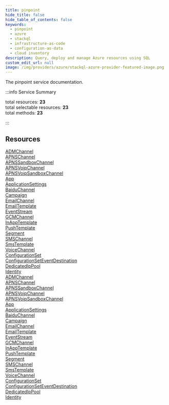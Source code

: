```yaml
---
title: pinpoint
hide_title: false
hide_table_of_contents: false
keywords:
  - pinpoint
  - azure
  - stackql
  - infrastructure-as-code
  - configuration-as-data
  - cloud inventory
description: Query, deploy and manage Azure resources using SQL
custom_edit_url: null
image: /img/providers/azure/stackql-azure-provider-featured-image.png
---
```


The pinpoint service documentation.

:::info Service Summary

<div class="row">
<div class="providerDocColumn">
<span>total resources:&nbsp;<b>23</b></span><br />
<span>total selectable resources:&nbsp;<b>23</b></span><br />
<span>total methods:&nbsp;<b>23</b></span><br />
</div>
</div>

:::

## Resources
<div class="row">
<div class="providerDocColumn">
<a href="/providers/azure/pinpoint/ADMChannel/">ADMChannel</a><br />
<a href="/providers/azure/pinpoint/APNSChannel/">APNSChannel</a><br />
<a href="/providers/azure/pinpoint/APNSSandboxChannel/">APNSSandboxChannel</a><br />
<a href="/providers/azure/pinpoint/APNSVoipChannel/">APNSVoipChannel</a><br />
<a href="/providers/azure/pinpoint/APNSVoipSandboxChannel/">APNSVoipSandboxChannel</a><br />
<a href="/providers/azure/pinpoint/App/">App</a><br />
<a href="/providers/azure/pinpoint/ApplicationSettings/">ApplicationSettings</a><br />
<a href="/providers/azure/pinpoint/BaiduChannel/">BaiduChannel</a><br />
<a href="/providers/azure/pinpoint/Campaign/">Campaign</a><br />
<a href="/providers/azure/pinpoint/EmailChannel/">EmailChannel</a><br />
<a href="/providers/azure/pinpoint/EmailTemplate/">EmailTemplate</a><br />
<a href="/providers/azure/pinpoint/EventStream/">EventStream</a><br />
<a href="/providers/azure/pinpoint/GCMChannel/">GCMChannel</a><br />
<a href="/providers/azure/pinpoint/InAppTemplate/">InAppTemplate</a><br />
<a href="/providers/azure/pinpoint/PushTemplate/">PushTemplate</a><br />
<a href="/providers/azure/pinpoint/Segment/">Segment</a><br />
<a href="/providers/azure/pinpoint/SMSChannel/">SMSChannel</a><br />
<a href="/providers/azure/pinpoint/SmsTemplate/">SmsTemplate</a><br />
<a href="/providers/azure/pinpoint/VoiceChannel/">VoiceChannel</a><br />
<a href="/providers/azure/pinpoint/ConfigurationSet/">ConfigurationSet</a><br />
<a href="/providers/azure/pinpoint/ConfigurationSetEventDestination/">ConfigurationSetEventDestination</a><br />
<a href="/providers/azure/pinpoint/DedicatedIpPool/">DedicatedIpPool</a><br />
<a href="/providers/azure/pinpoint/Identity/">Identity</a>
</div>
<div class="providerDocColumn">
<a href="/providers/azure/pinpoint/ADMChannel/">ADMChannel</a><br />
<a href="/providers/azure/pinpoint/APNSChannel/">APNSChannel</a><br />
<a href="/providers/azure/pinpoint/APNSSandboxChannel/">APNSSandboxChannel</a><br />
<a href="/providers/azure/pinpoint/APNSVoipChannel/">APNSVoipChannel</a><br />
<a href="/providers/azure/pinpoint/APNSVoipSandboxChannel/">APNSVoipSandboxChannel</a><br />
<a href="/providers/azure/pinpoint/App/">App</a><br />
<a href="/providers/azure/pinpoint/ApplicationSettings/">ApplicationSettings</a><br />
<a href="/providers/azure/pinpoint/BaiduChannel/">BaiduChannel</a><br />
<a href="/providers/azure/pinpoint/Campaign/">Campaign</a><br />
<a href="/providers/azure/pinpoint/EmailChannel/">EmailChannel</a><br />
<a href="/providers/azure/pinpoint/EmailTemplate/">EmailTemplate</a><br />
<a href="/providers/azure/pinpoint/EventStream/">EventStream</a><br />
<a href="/providers/azure/pinpoint/GCMChannel/">GCMChannel</a><br />
<a href="/providers/azure/pinpoint/InAppTemplate/">InAppTemplate</a><br />
<a href="/providers/azure/pinpoint/PushTemplate/">PushTemplate</a><br />
<a href="/providers/azure/pinpoint/Segment/">Segment</a><br />
<a href="/providers/azure/pinpoint/SMSChannel/">SMSChannel</a><br />
<a href="/providers/azure/pinpoint/SmsTemplate/">SmsTemplate</a><br />
<a href="/providers/azure/pinpoint/VoiceChannel/">VoiceChannel</a><br />
<a href="/providers/azure/pinpoint/ConfigurationSet/">ConfigurationSet</a><br />
<a href="/providers/azure/pinpoint/ConfigurationSetEventDestination/">ConfigurationSetEventDestination</a><br />
<a href="/providers/azure/pinpoint/DedicatedIpPool/">DedicatedIpPool</a><br />
<a href="/providers/azure/pinpoint/Identity/">Identity</a>
</div>
</div>